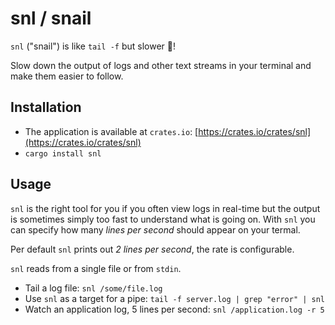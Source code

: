 # snl / snail
`snl` ("snail") is like `tail -f` but slower 🐌!

Slow down the output of logs and other text streams in your terminal and make them easier to follow.

## Installation
* The application is available at `crates.io`: [https://crates.io/crates/snl](https://crates.io/crates/snl)
* `cargo install snl`

## Usage
`snl` is the right tool for you if you often view logs in real-time but the output is sometimes simply too fast to understand what is going on. With `snl` you can specify how many *lines per second* should appear on your termal.

Per default `snl` prints out *2 lines per second*, the rate is configurable.

`snl` reads from a single file or from `stdin`.

* Tail a log file: `snl /some/file.log`
* Use `snl` as a target for a pipe: `tail -f server.log | grep "error" | snl`
* Watch an application log, 5 lines per second: `snl /application.log -r 5`